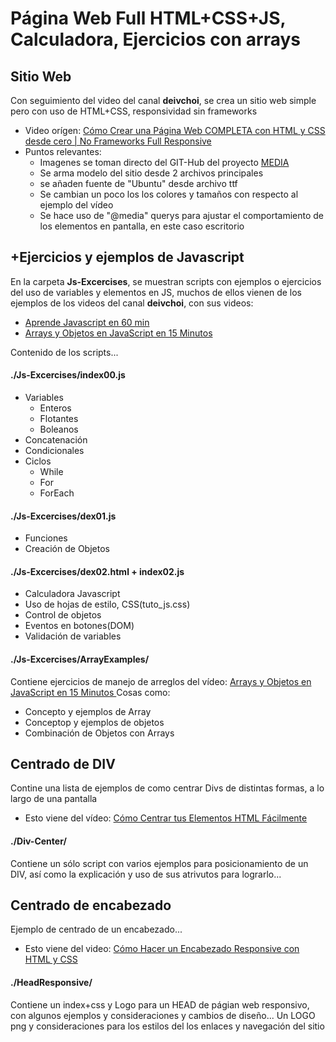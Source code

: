 # Página Web Full HTML+CSS+JS, Calculadora, Ejercicios con arrays
## Sitio Web
Con seguimiento del video del canal **deivchoi**, se crea un sitio web simple pero con uso de HTML+CSS, responsividad sin frameworks
* Video orígen: [Cómo Crear una Página Web COMPLETA con HTML y CSS desde cero | No Frameworks Full Responsive
](https://www.youtube.com/watch?v=8-RC-Q7Wtzc)
* Puntos relevantes:
    + Imagenes se toman directo del GIT-Hub del proyecto [MEDIA](https://github.com/choidavid4/pagina-completa-html-css/tree/master/media)
    + Se arma modelo del sitio desde 2 archivos principales
    + se añaden fuente de "Ubuntu" desde archivo ttf
    + Se cambian un poco los los colores y tamaños con respecto al ejemplo del vídeo
    + Se hace uso de "@media" querys para ajustar el comportamiento de los elementos en pantalla, en este caso escritorio

## +Ejercicios y ejemplos de Javascript
En la carpeta **Js-Excercises**, se muestran scripts con ejemplos o ejercicios del uso de variables y elementos en JS, muchos de ellos vienen de los ejemplos de los videos del canal **deivchoi**, con sus videos:
- [Aprende Javascript en 60 min](https://www.youtube.com/watch?v=bmGPv687toc)
- [Arrays y Objetos en JavaScript en 15 Minutos
](https://www.youtube.com/watch?v=5DaZXXbHI_U&t=904s)

Contenido de los scripts...
#### ./Js-Excercises/index00.js
* Variables
    + Enteros
    + Flotantes
    + Boleanos
* Concatenación
* Condicionales
* Ciclos
    + While
    + For
    + ForEach

#### ./Js-Excercises/dex01.js
* Funciones
* Creación de Objetos

#### ./Js-Excercises/dex02.html + index02.js
* Calculadora Javascript
* Uso de hojas de estilo, CSS(tuto_js.css)
* Control de objetos
* Eventos en botones(DOM)
* Validación de variables

#### ./Js-Excercises/ArrayExamples/
Contiene ejercicios de manejo de arreglos del vídeo: [Arrays y Objetos en JavaScript en 15 Minutos
](https://www.youtube.com/watch?v=5DaZXXbHI_U&t=904s)
Cosas como:
* Concepto y ejemplos de Array
* Conceptop y ejemplos de objetos
* Combinación de Objetos con Arrays

## Centrado de DIV
Contine una lista de ejemplos de como centrar Divs de distintas formas, a lo largo de una pantalla
* Esto viene del vídeo: [Cómo Centrar tus Elementos HTML Fácilmente
](https://www.youtube.com/watch?v=nBCvLJjcFNk)
#### ./Div-Center/
Contiene un sólo script con varios ejemplos para posicionamiento de un DIV, así como la explicación y uso de sus atrivutos para lograrlo...

## Centrado de encabezado
Ejemplo de centrado de un encabezado...
* Esto viene del video: [Cómo Hacer un Encabezado Responsive con HTML y CSS
](https://www.youtube.com/watch?v=OuoLQiXPitk)
#### ./HeadResponsive/
Contiene un index+css y Logo para un HEAD de págian web responsivo, con algunos ejemplos y consideraciones y cambios de diseño...
Un LOGO png y consideraciones para los estilos del los enlaces y navegación del sitio